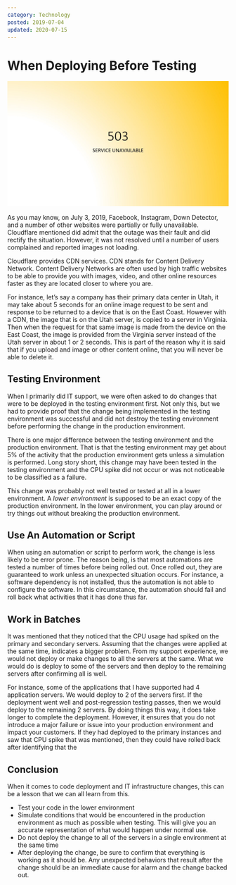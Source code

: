 ```yaml
---
category: Technology
posted: 2019-07-04
updated: 2020-07-15
---
```


# When Deploying Before Testing

![](/images/2019.07.04-503.jpg)

As you may know, on July 3, 2019, Facebook, Instagram, Down Detector, and a number of other websites were partially or fully unavailable. Cloudflare mentioned did admit that the outage was their fault and did rectify the situation.  However, it was not resolved until a number of users complained and reported images not loading.  

Cloudflare provides CDN services.  CDN stands for Content Delivery Network.  Content Delivery Networks are often used by high traffic websites to be able to provide you with images, video, and other online resources faster as they are located closer to where you are. 

For instance, let’s say a company has their primary data center in Utah, it may take about 5 seconds for an online image request to be sent and response to be returned to a device that is on the East Coast.  However with a CDN, the image that is on the Utah server, is copied to a server in Virginia. Then when the request for that same image is made from the device on the East Coast, the image is provided from the Virginia server instead of the Utah server in about 1 or 2 seconds. This is part of the reason why it is said that if you upload and image or other content online, that you will never be able to delete it. 

## Testing Environment

When I primarily did IT support, we were often asked to do changes that were to be deployed in the testing environment first. Not only this, but we had to provide proof that the change being implemented in the testing environment  was successful and did not destroy the testing environment before performing the change in the production environment. 

There is one major difference between the testing environment and the production environment.  That is that the testing environment may get about 5% of the activity that the production environment gets unless a simulation is performed.  Long story short, this change may have been tested in the testing environment and the CPU spike did not occur or was not noticeable to be classified as a failure.  

This change was probably not well tested or tested at all in a lower environment. A *lower environment* is supposed to be an exact copy of the production environment.  In the lower environment, you can play around or try things out without breaking the production environment. 

## Use An Automation or Script

When using an automation or script to perform work, the change is less likely to be error prone. The reason being, is that most automations are tested a number of times before being rolled out.  Once rolled out, they are guaranteed to work unless an unexpected situation occurs. For instance, a software dependency is not installed, thus the automation is not able to configure the software.  In this circumstance, the automation should fail and roll back what activities that it has done thus far. 

## Work in Batches

It was mentioned that they noticed that the CPU usage had spiked on the primary and secondary servers. Assuming that the changes were applied at the same time, indicates a bigger problem.  From my support experience, we would not deploy or make changes to all the servers at the same. What we would do is deploy to some of the servers and then deploy to the remaining servers after confirming all is well.  

For instance, some of the applications that I have supported had 4 application servers. We would deploy to 2 of the servers first.  If the deployment went well and post-regression testing passes, then we would deploy to the remaining 2 servers. By doing things this way, it does take longer to complete the deployment.  However, it ensures that you do not introduce a major failure or issue into your production environment and impact your customers.  If they had deployed to the primary instances and saw that CPU spike that was mentioned, then they could have rolled back after identifying that the 

## Conclusion

When it comes to code deployment and IT infrastructure changes, this can be a lesson that we can all learn from this. 

* Test your code in the lower environment
* Simulate conditions that would be encountered in the production environment as much as possible when testing.  This will give you an accurate representation of what would happen under normal use.
* Do not deploy the change to all of the servers in a single environment at the same time 
* After deploying the change, be sure to confirm that everything is working as it should be. Any unexpected behaviors that result after the change should be an immediate cause for alarm and the change backed out.


